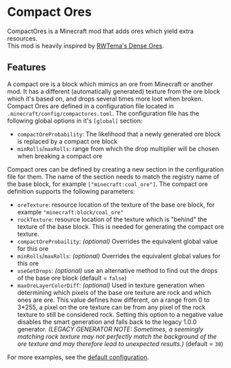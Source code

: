 # Compact Ores
CompactOres is a Minecraft mod that adds ores which yield extra resources.  
This mod is heavily inspired by [RWTema's Dense Ores](https://www.curseforge.com/minecraft/mc-mods/dense-ores).
## Features
A compact ore is a block which mimics an ore from Minecraft or another mod. It has a different (automatically generated) texture from the ore block which it's based on, and drops several times more loot when broken.  
Compact Ores are defined in a configuration file located in `.minecraft/config/compactores.toml`. The configuration file has the following global options in it's `[global]` section:
 * `compactOreProbability`: The likelihood that a newly generated ore block is replaced by a compact ore block
 * `minRolls`/`maxRolls`: range from which the drop multiplier will be chosen when breaking a compact ore


Compact ores can be defined by creating a new section in the configuration file for them. The name of the section needs to match the registry name of the base block, for example `["minecraft:coal_ore"]`. The compact ore definition supports the following parameters:
 * `oreTexture`: resource location of the texture of the base ore block, for example `"minecraft:block/coal_ore"`
 * `rockTexture`: resource location of the texture which is "behind" the texture of the base block. This is needed for generating the compact ore texture.
 * `compactOreProbaility`: _(optional)_ Overrides the equivalent global value for this ore
 * `minRolls`/`maxRolls`: _(optional)_ Overrides the equivalent global values for this ore
 * `useGetDrops`: _(optional)_ use an alternative method to find out the drops of the base ore block (default = `false`)
 * `maxOreLayerColorDiff`: _(optional)_ Used in texture generation when determining which pixels of the base ore texture are rock and which ones are ore. This value defines how different, on a range from 0 to 3*255, a pixel on the ore texture can be from any pixel of the rock texture to still be considered rock. Setting this option to a negative value disables the smart generation and falls back to the legacy 1.0.0 generator. _(LEGACY GENERATOR NOTE: Sometimes, a seemingly matching rock texture may not perfectly match the background of the ore texture and may therefore lead to unexpected results.)_ (default = `30`)

For more examples, see the [default configuration](src/main/resources/assets/compactores/default_config.toml).
